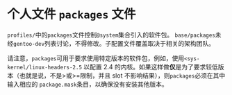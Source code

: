 # 个人文件 `packages` 文件

`profiles/`中的`packages`文件控制`@system`集合引入的软件包。 `base/packages`未经`gentoo-dev`列表讨论，不得修改。子配置文件覆盖取决于相关的架构团队。

请注意，`packages`可用于要求使用特定版本的软件包，例如，使用`<sys-kernel/linux-headers-2.5` 以配置 2.4 的内核。如果这样做**仅**是为了要求较低版本（也就是说，不是>或>=限制，并且 slot 不影响结果），则`packages`必须在其中输入相应的 `package.mask`条目，以确保没有安装其他版本。
